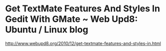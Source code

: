<!--
id: 2153679567
link: http://kevinisom.info/post/2153679567/get-textmate-features-and-styles-in-gedit-with-gmate
slug: get-textmate-features-and-styles-in-gedit-with-gmate
date: Fri Dec 10 2010 00:56:56 GMT+1300 (NZDT)
raw: {"blog_name":"kevinisom","id":2153679567,"post_url":"http://kevinisom.info/post/2153679567/get-textmate-features-and-styles-in-gedit-with-gmate","slug":"get-textmate-features-and-styles-in-gedit-with-gmate","type":"link","date":"2010-12-09 11:56:56 GMT","timestamp":1291895816,"state":"published","format":"html","reblog_key":"yvdIsWug","tags":[],"short_url":"http://tmblr.co/Zw68Yy20NehF","highlighted":[],"feed_item":"http://www.webupd8.org/2010/12/get-textmate-features-and-styles-in.html","from_feed_id":650234,"note_count":0,"title":"Get TextMate Features And Styles In Gedit With GMate ~ Web Upd8: Ubuntu / Linux blog","url":"http://www.webupd8.org/2010/12/get-textmate-features-and-styles-in.html","description":""}
publish: 2010-12-010
tags: 
title: Get TextMate Features And Styles In Gedit With GMate ~ Web Upd8: Ubuntu / Linux blog
-->


Get TextMate Features And Styles In Gedit With GMate ~ Web Upd8: Ubuntu / Linux blog
====================================================================================

<http://www.webupd8.org/2010/12/get-textmate-features-and-styles-in.html>

